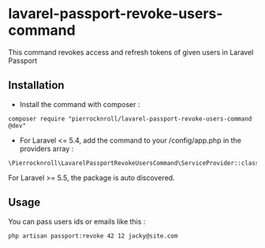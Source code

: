 # lavarel-passport-revoke-users-command
This command revokes access and refresh tokens of given users in Laravel Passport

## Installation
* Install the command with composer :
```
composer require "pierrocknroll/lavarel-passport-revoke-users-command @dev"
```

* For Laravel <= 5.4, add the command to your /config/app.php in the providers array :
```
\Pierrocknroll\LavarelPassportRevokeUsersCommand\ServiceProvider::class
```
For Laravel >= 5.5, the package is auto discovered.

## Usage
You can pass users ids or emails like this :
```
php artisan passport:revoke 42 12 jacky@site.com
```
